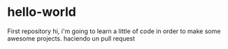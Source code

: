 # hello-world
First repository
hi, i'm going to learn a little of code in order to make some awesome projects. 
haciendo un pull request